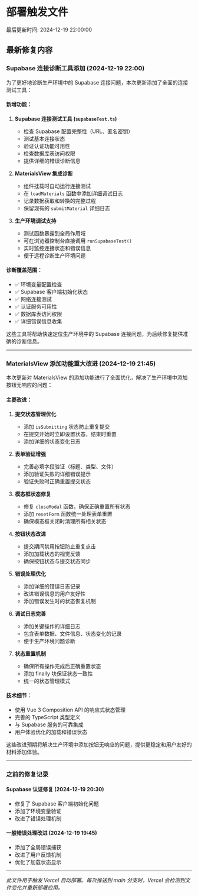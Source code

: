 # 部署触发文件

最后更新时间: 2024-12-19 22:00:00

## 最新修复内容

### Supabase 连接诊断工具添加 (2024-12-19 22:00)

为了更好地诊断生产环境中的 Supabase 连接问题，本次更新添加了全面的连接测试工具：

#### 新增功能：

1. **Supabase 连接测试工具 (`supabaseTest.ts`)**
   - 检查 Supabase 配置完整性（URL、匿名密钥）
   - 测试基本连接状态
   - 验证认证功能可用性
   - 检查数据库表访问权限
   - 提供详细的错误诊断信息

2. **MaterialsView 集成诊断**
   - 组件挂载时自动运行连接测试
   - 在 `loadMaterials` 函数中添加详细调试日志
   - 记录数据获取和转换的完整过程
   - 保留现有的 `submitMaterial` 详细日志

3. **生产环境调试支持**
   - 测试函数暴露到全局作用域
   - 可在浏览器控制台直接调用 `runSupabaseTest()`
   - 实时监控连接状态和错误信息
   - 便于远程诊断生产环境问题

#### 诊断覆盖范围：

- ✅ 环境变量配置检查
- ✅ Supabase 客户端初始化状态
- ✅ 网络连接测试
- ✅ 认证服务可用性
- ✅ 数据库表访问权限
- ✅ 详细错误信息收集

这些工具将帮助快速定位生产环境中的 Supabase 连接问题，为后续修复提供准确的诊断信息。

---

### MaterialsView 添加功能重大改进 (2024-12-19 21:45)

本次更新对 MaterialsView 的添加功能进行了全面优化，解决了生产环境中添加按钮无响应的问题：

#### 主要改进：

1. **提交状态管理优化**
   - 添加 `isSubmitting` 状态防止重复提交
   - 在提交开始时立即设置状态，结束时重置
   - 添加详细的状态变化日志

2. **表单验证增强**
   - 完善必填字段验证（标题、类型、文件）
   - 添加验证失败的详细错误提示
   - 验证失败时正确重置提交状态

3. **模态框状态修复**
   - 修复 `closeModal` 函数，确保正确重置所有状态
   - 添加 `resetForm` 函数统一处理表单重置
   - 确保模态框关闭时清理所有相关状态

4. **按钮状态改进**
   - 提交期间禁用按钮防止重复点击
   - 添加加载状态的视觉反馈
   - 确保按钮状态与提交状态同步

5. **错误处理优化**
   - 添加详细的错误日志记录
   - 改进错误信息的用户友好性
   - 添加错误发生时的状态恢复机制

6. **调试日志完善**
   - 添加关键操作的详细日志
   - 包含表单数据、文件信息、状态变化的记录
   - 便于生产环境问题诊断

7. **状态重置机制**
   - 确保所有操作完成后正确重置状态
   - 添加 finally 块保证状态一致性
   - 统一的状态管理模式

#### 技术细节：

- 使用 Vue 3 Composition API 的响应式状态管理
- 完善的 TypeScript 类型定义
- 与 Supabase 服务的可靠集成
- 用户体验优化的加载和错误状态

这些改进预期将解决生产环境中添加按钮无响应的问题，提供更稳定和用户友好的材料添加体验。

---

### 之前的修复记录

#### Supabase 认证修复 (2024-12-19 20:30)
- 修复了 Supabase 客户端初始化问题
- 添加了环境变量验证
- 改进了错误处理机制

#### 一般错误处理改进 (2024-12-19 19:45)
- 添加了全局错误捕获
- 改进了用户反馈机制
- 优化了加载状态显示

---

*此文件用于触发 Vercel 自动部署。每次推送到 main 分支时，Vercel 会检测到文件变化并重新部署应用。*